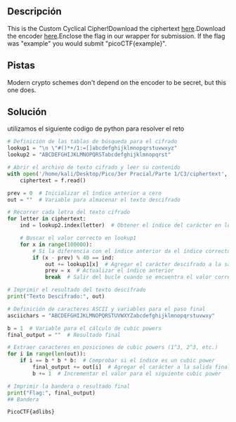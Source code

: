 ## Descripción
This is the Custom Cyclical Cipher!Download the ciphertext [here](https://artifacts.picoctf.net/c_titan/47/ciphertext).Download the encoder [here](https://artifacts.picoctf.net/c_titan/47/convert.py).Enclose the flag in our wrapper for submission. If the flag was "example" you would submit "picoCTF{example}".
## Pistas 
Modern crypto schemes don't depend on the encoder to be secret, but this one does.
## Solución
utilizamos el siguiente codigo de python para  resolver el reto
```python
# Definición de las tablas de búsqueda para el cifrado
lookup1 = "\n \"#()*+/1:=[]abcdefghijklmnopqrstuvwxyz"
lookup2 = "ABCDEFGHIJKLMNOPQRSTabcdefghijklmnopqrst"

# Abrir el archivo de texto cifrado y leer su contenido
with open('/home/kali/Desktop/Pico/3er Pracial/Parte 1/C3/ciphertext', 'r') as f:
    ciphertext = f.read()

prev = 0  # Inicializar el índice anterior a cero
out = ""  # Variable para almacenar el texto descifrado

# Recorrer cada letra del texto cifrado
for letter in ciphertext:
    ind = lookup2.index(letter)  # Obtener el índice del carácter en lookup2

    # Buscar el valor correcto en lookup1
    for x in range(100000):
        # Si la diferencia con el índice anterior da el índice correcto
        if (x - prev) % 40 == ind:
            out += lookup1[x]  # Agregar el carácter descifrado a la salida
            prev = x  # Actualizar el índice anterior
            break  # Salir del bucle cuando se encuentra el valor correcto

# Imprimir el resultado del texto descifrado
print("Texto Descifrado:", out)

# Definición de caracteres ASCII y variables para el paso final
asciichars = "ABCDEFGHIJKLMNOPQRSTUVWXYZabcdefghijklmnopqrstuvwxy"

b = 1  # Variable para el cálculo de cubic powers
final_output = ""  # Resultado final

# Extraer caracteres en posiciones de cubic powers (1^3, 2^3, etc.)
for i in range(len(out)):
    if i == b * b * b:  # Comprobar si el índice es un cubic power
        final_output += out[i]  # Agregar el carácter a la salida final
        b += 1  # Incrementar el valor para el siguiente cubic power

# Imprimir la bandera o resultado final
print("Flag:", final_output)
## Bandera

PicoCTF{adlibs}

